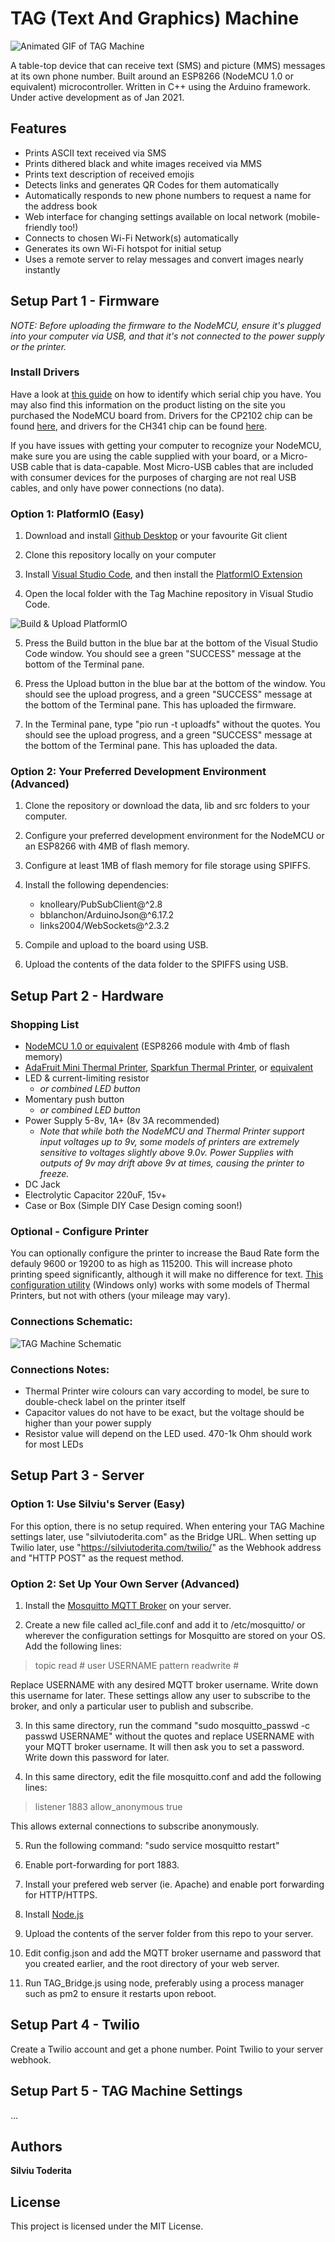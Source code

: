 # TAG (Text And Graphics) Machine
![Animated GIF of TAG Machine](https://github.com/silviu-toderita/TAG_Machine/blob/master/docs/Animated.gif?raw=true)

A table-top device that can receive text (SMS) and picture (MMS) messages at its own phone number. Built around an ESP8266 (NodeMCU 1.0 or equivalent) microcontroller. Written in C++ using the Arduino framework. Under active development as of Jan 2021. 


## Features

- Prints ASCII text received via SMS
- Prints dithered black and white images received via MMS
- Prints text description of received emojis
- Detects links and generates QR Codes for them automatically
- Automatically responds to new phone numbers to request a name for the address book
- Web interface for changing settings available on local network (mobile-friendly too!)
- Connects to chosen Wi-Fi Network(s) automatically
- Generates its own Wi-Fi hotspot for initial setup
- Uses a remote server to relay messages and convert images nearly instantly


## Setup Part 1 - Firmware

*NOTE: Before uploading the firmware to the NodeMCU, ensure it's plugged into your computer via USB, and that it's not connected to the power supply or the printer.*

### Install Drivers

Have a look at [this guide](https://cityos-air.readme.io/docs/1-usb-drivers-for-nodemcu-v10) on how to identify which serial chip you have. You may also find this information on the product listing on the site you purchased the NodeMCU board from. Drivers for the CP2102 chip can be found [here](https://www.silabs.com/developers/usb-to-uart-bridge-vcp-drivers), and drivers for the CH341 chip can be found [here](https://github.com/nodemcu/nodemcu-devkit/tree/master/Drivers).

If you have issues with getting your computer to recognize your NodeMCU, make sure you are using the cable supplied with your board, or a Micro-USB cable that is data-capable. Most Micro-USB cables that are included with consumer devices for the purposes of charging are not real USB cables, and only have power connections (no data).

### Option 1: PlatformIO (Easy)

1. Download and install [Github Desktop](https://desktop.github.com/) or your favourite Git client

2. Clone this repository locally on your computer

3. Install [Visual Studio Code](https://code.visualstudio.com/), and then install the [PlatformIO Extension](https://platformio.org/)

4. Open the local folder with the Tag Machine repository in Visual Studio Code. 

![Build & Upload PlatformIO](https://docs.platformio.org/en/latest/_images/platformio-ide-vscode-build-project.png)

5. Press the Build button in the blue bar at the bottom of the Visual Studio Code window. You should see a green "SUCCESS" message at the bottom of the Terminal pane.

6. Press the Upload button in the blue bar at the bottom of the window. You should see the upload progress, and a green "SUCCESS" message at the bottom of the Terminal pane. This has uploaded the firmware. 

7. In the Terminal pane, type "pio run -t uploadfs" without the quotes. You should see the upload progress, and a green "SUCCESS" message at the bottom of the Terminal pane. This has uploaded the data.

### Option 2: Your Preferred Development Environment (Advanced)

1. Clone the repository or download the data, lib and src folders to your computer. 

2. Configure your preferred development environment for the NodeMCU or an ESP8266 with 4MB of flash memory. 

3. Configure at least 1MB of flash memory for file storage using SPIFFS. 

4. Install the following dependencies:
	* knolleary/PubSubClient@^2.8
	* bblanchon/ArduinoJson@^6.17.2
	* links2004/WebSockets@^2.3.2
  
5. Compile and upload to the board using USB. 

6. Upload the contents of the data folder to the SPIFFS using USB. 


## Setup Part 2 - Hardware

### Shopping List
* [NodeMCU 1.0 or equivalent](https://www.aliexpress.com/wholesale?catId=0&initiative_id=SB_20200607165641&SearchText=nodemcu) (ESP8266 module with 4mb of flash memory)
* [AdaFruit Mini Thermal Printer](https://www.adafruit.com/product/597), [Sparkfun Thermal Printer](https://www.sparkfun.com/products/14970), or [equivalent](https://www.aliexpress.com/item/4000670706301.html?spm=a2g0o.productlist.0.0.6f64c49bIuD0cf&algo_pvid=21e71930-b292-4d6e-b394-f049cdb62eff&algo_expid=21e71930-b292-4d6e-b394-f049cdb62eff-9&btsid=0ab50f6115915778964662640e4af4&ws_ab_test=searchweb0_0,searchweb201602_,searchweb201603_)
* LED & current-limiting resistor
  * *or combined LED button*
* Momentary push button
  * *or combined LED button*
* Power Supply 5-8v, 1A+ (8v 3A recommended) 
  * *Note that while both the NodeMCU and Thermal Printer support input voltages up to 9v, some models of printers are extremely sensitive to voltages slightly above 9.0v. Power Supplies with outputs of 9v may drift above 9v at times, causing the printer to freeze.*
* DC Jack
* Electrolytic Capacitor 220uF, 15v+
* Case or Box (Simple DIY Case Design coming soon!)

### Optional - Configure Printer

You can optionally configure the printer to increase the Baud Rate form the defauly 9600 or 19200 to as high as 115200. This will increase photo printing speed significantly, although it will make no difference for text. [This configuration utility](http://www.dkia.at/downloads/csn-a2-t-tool.zip) (Windows only) works with some models of Thermal Printers, but not with others (your mileage may vary). 

### Connections Schematic:

![TAG Machine Schematic](https://github.com/silviu-toderita/TAG_Machine/blob/master/docs/Schematic.png?raw=true)

### Connections Notes:
- Thermal Printer wire colours can vary according to model, be sure to double-check label on the printer itself
- Capacitor values do not have to be exact, but the voltage should be higher than your power supply
- Resistor value will depend on the LED used. 470-1k Ohm should work for most LEDs

## Setup Part 3 - Server

### Option 1: Use Silviu's Server (Easy)

For this option, there is no setup required. When entering your TAG Machine settings later, use "silviutoderita.com" as the Bridge URL. When setting up Twilio later, use "https://silviutoderita.com/twilio/" as the Webhook address and "HTTP POST" as the request method.

### Option 2: Set Up Your Own Server (Advanced)

1. Install the [Mosquitto MQTT Broker](https://mosquitto.org/) on your server.

2. Create a new file called acl_file.conf and add it to /etc/mosquitto/ or wherever the configuration settings for Mosquitto are stored on your OS. Add the following lines:

> topic read #
> user USERNAME
> pattern readwrite #

Replace USERNAME with any desired MQTT broker username. Write down this username for later. These settings allow any user to subscribe to the broker, and only a particular user to publish and subscribe. 

3. In this same directory, run the command "sudo mosquitto_passwd -c passwd USERNAME" without the quotes and replace USERNAME with your MQTT broker username. It will then ask you to set a password. Write down this password for later. 

4. In this same directory, edit the file mosquitto.conf and add the following lines:

> listener 1883
> allow_anonymous true

This allows external connections to subscribe anonymously. 

5. Run the following command: "sudo service mosquitto restart"

6. Enable port-forwarding for port 1883. 

7. Install your prefered web server (ie. Apache) and enable port forwarding for HTTP/HTTPS.

8. Install [Node.js](https://nodejs.org/en/)

9. Upload the contents of the server folder from this repo to your server. 

10. Edit config.json and add the MQTT broker username and password that you created earlier, and the root directory of your web server. 

11. Run TAG_Bridge.js using node, preferably using a process manager such as pm2 to ensure it restarts upon reboot. 

## Setup Part 4 - Twilio

Create a Twilio account and get a phone number. Point Twilio to your server webhook. 

## Setup Part 5 - TAG Machine Settings

...

## Authors

**Silviu Toderita**

## License

This project is licensed under the MIT License.
